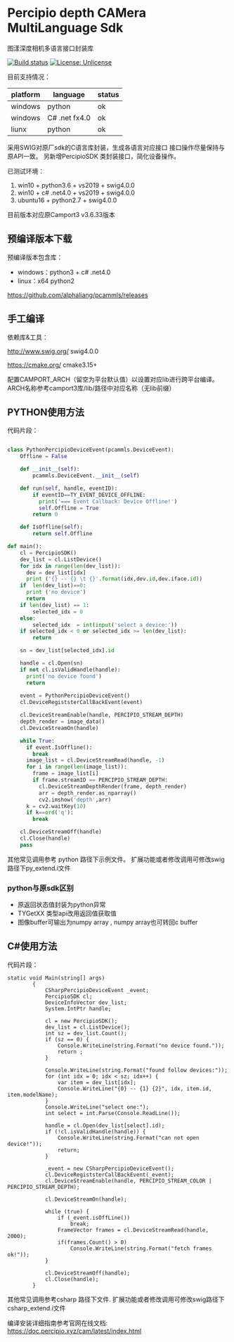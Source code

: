 Percipio depth CAMera  MultiLanguage Sdk
=======================================
图漾深度相机多语言接口封装库

[![Build status](https://ci.appveyor.com/api/projects/status/yibibephnf1wwu6r/branch/master?svg=true)](https://ci.appveyor.com/project/alphaliang/pcammls/branch/master)
[![License: Unlicense](https://img.shields.io/badge/license-Unlicense-blue.svg)](http://unlicense.org/)

目前支持情况：

platform |   language      | status   
-------- | --------------- | --------
windows |python          | ok
windows |C# .net fx4.0   | ok
liunx   |python          | ok

采用SWIG对原厂sdk的C语言库封装，生成各语言对应接口
接口操作尽量保持与原API一致。
另新增PercipioSDK 类封装接口，简化设备操作。

已测试环境：
1. win10 + python3.6 + vs2019 + swig4.0.0
2. win10 + c# .net4.0 + vs2019 + swig4.0.0
3. ubuntu16 + python2.7 + swig4.0.0
 
目前版本对应原Camport3 v3.6.33版本
## 预编译版本下载
预编译版本包含库： 
- windows：python3 +  c# .net4.0
- linux：x64 python2

https://github.com/alphaliang/pcammls/releases

## 手工编译

依赖库&工具：

http://www.swig.org/  swig4.0.0

https://cmake.org/   cmake3.15+


配置CAMPORT\_ARCH（留空为平台默认值）以设置对应lib进行跨平台编译。
ARCH名称参考camport3库/lib/路径中对应名称（无lib前缀）

## PYTHON使用方法
代码片段：
```python

class PythonPercipioDeviceEvent(pcammls.DeviceEvent):
    Offline = False

    def __init__(self):
        pcammls.DeviceEvent.__init__(self)

    def run(self, handle, eventID):
        if eventID==TY_EVENT_DEVICE_OFFLINE:
          print('=== Event Callback: Device Offline!')
          self.Offline = True
        return 0

    def IsOffline(self):
        return self.Offline

def main():
    cl = PercipioSDK()
    dev_list = cl.ListDevice()
    for idx in range(len(dev_list)):
      dev = dev_list[idx]
      print ('{} -- {} \t {}'.format(idx,dev.id,dev.iface.id))
    if  len(dev_list)==0:
      print ('no device')
      return
    if len(dev_list) == 1:
        selected_idx = 0 
    else:
        selected_idx  = int(input('select a device:'))
    if selected_idx < 0 or selected_idx >= len(dev_list):
        return

    sn = dev_list[selected_idx].id

    handle = cl.Open(sn)
    if not cl.isValidHandle(handle):
      print('no device found')
      return
      
    event = PythonPercipioDeviceEvent()
    cl.DeviceRegiststerCallBackEvent(event)

    cl.DeviceStreamEnable(handle, PERCIPIO_STREAM_DEPTH)
    depth_render = image_data()
    cl.DeviceStreamOn(handle)

    while True:
      if event.IsOffline():
        break
      image_list = cl.DeviceStreamRead(handle, -1)
      for i in range(len(image_list)):
        frame = image_list[i]
        if frame.streamID == PERCIPIO_STREAM_DEPTH:
          cl.DeviceStreamDepthRender(frame, depth_render)
          arr = depth_render.as_nparray()
          cv2.imshow('depth',arr)
      k = cv2.waitKey(10)
      if k==ord('q'): 
        break

    cl.DeviceStreamOff(handle)    
    cl.Close(handle)
    pass

```
其他常见调用参考 python 路径下示例文件。
扩展功能或者修改调用可修改swig路径下py\_extend.i文件

### python与原sdk区别 
* 原返回状态值封装为python异常
* TYGetXX 类型api改用返回值获取值
* 图像buffer可输出为numpy array , numpy array也可转回c buffer

## C#使用方法
代码片段：
```CSharp
static void Main(string[] args)
        {
            CSharpPercipioDeviceEvent _event;
            PercipioSDK cl;
            DeviceInfoVector dev_list;
            System.IntPtr handle;

            cl = new PercipioSDK();
            dev_list = cl.ListDevice();
            int sz = dev_list.Count();
            if (sz == 0) {
                Console.WriteLine(string.Format("no device found."));
                return ;
            }

            Console.WriteLine(string.Format("found follow devices:"));
            for (int idx = 0; idx < sz; idx++) {
                var item = dev_list[idx];
                Console.WriteLine("{0} -- {1} {2}", idx, item.id, item.modelName);
            }
            Console.WriteLine("select one:");
            int select = int.Parse(Console.ReadLine());

            handle = cl.Open(dev_list[select].id);
            if (!cl.isValidHandle(handle)) {
                Console.WriteLine(string.Format("can not open device!"));
                return;
            }

            _event = new CSharpPercipioDeviceEvent();
            cl.DeviceRegiststerCallBackEvent(_event);
            cl.DeviceStreamEnable(handle, PERCIPIO_STREAM_COLOR | PERCIPIO_STREAM_DEPTH);

            cl.DeviceStreamOn(handle);

            while (true) {
                if (_event.isOffLine())
                    break;
                FrameVector frames = cl.DeviceStreamRead(handle, 2000);
                if(frames.Count() > 0)
                    Console.WriteLine(string.Format("fetch frames ok!"));
            }

            cl.DeviceStreamOff(handle);
            cl.Close(handle);
        }
```

其他常见调用参考csharp 路径下文件.
扩展功能或者修改调用可修改swig路径下csharp\_extend.i文件

编译安装详细指南参考官网在线文档:
https://doc.percipio.xyz/cam/latest/index.html



